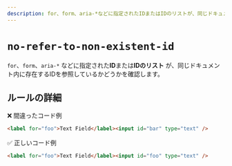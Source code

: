 ```yaml
---
description: for、form、aria-*などに指定されたIDまたはIDのリストが、同じドキュメント内に存在するIDを参照しているかどうかを確認します。
---
```


# `no-refer-to-non-existent-id`

`for`、`form`、`aria-*` などに指定された**ID**または**IDのリスト** が、同じドキュメント内に存在するIDを参照しているかどうかを確認します。

<!-- textlint-disable ja-technical-writing/ja-no-mixed-period -->

## ルールの詳細

❌ 間違ったコード例

```html
<label for="foo">Text Field</label><input id="bar" type="text" />
```

✅ 正しいコード例

```html
<label for="foo">Text Field</label><input id="foo" type="text" />
```

<!-- textlint-enable ja-technical-writing/ja-no-mixed-period -->
